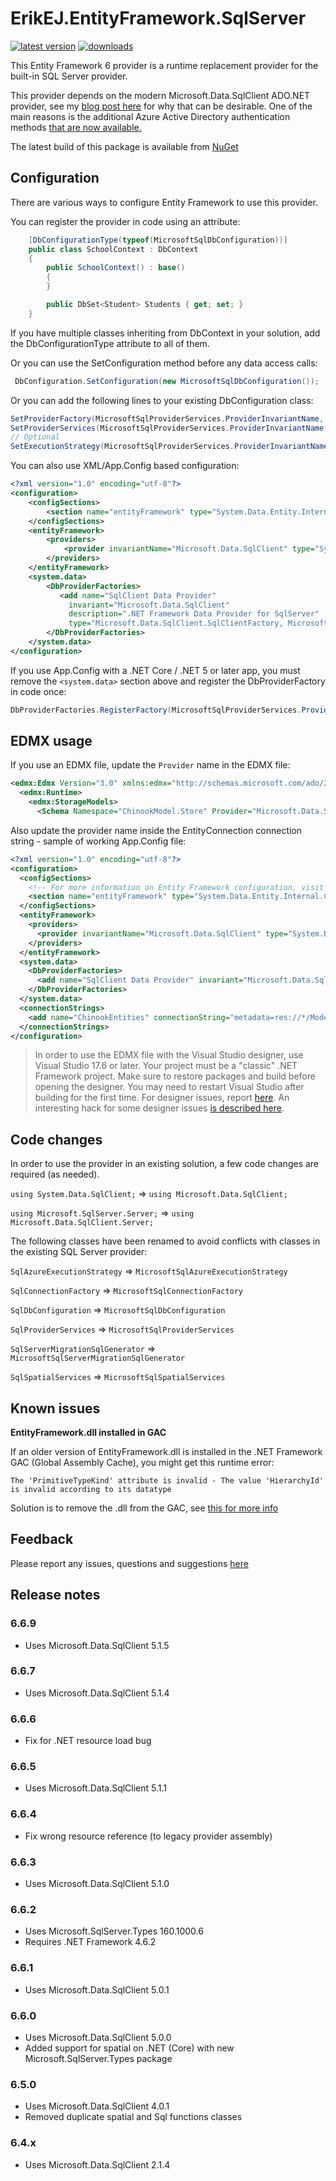 # ErikEJ.EntityFramework.SqlServer
[![latest version](https://img.shields.io/nuget/v/ErikEJ.EntityFramework.SqlServer)](https://www.nuget.org/packages/ErikEJ.EntityFramework.SqlServer) [![downloads](https://img.shields.io/nuget/dt/ErikEJ.EntityFramework.SqlServer)](https://www.nuget.org/packages/ErikEJ.EntityFrameworkC.SqlServer.DateOnlyTimeOnly)


This Entity Framework 6 provider is a runtime replacement provider for the built-in SQL Server provider. 

This provider depends on the modern Microsoft.Data.SqlClient ADO.NET provider, see my [blog post here](https://erikej.github.io/ef6/sqlserver/2021/08/08/ef6-microsoft-data-sqlclient.html) for why that can be desirable. One of the main reasons is the additional Azure Active Directory authentication methods [that are now available.](https://learn.microsoft.com/sql/connect/ado-net/sql/azure-active-directory-authentication)

The latest build of this package is available from [NuGet](https://www.nuget.org/packages/ErikEJ.EntityFramework.SqlServer/)

## Configuration

There are various ways to configure Entity Framework to use this provider.

You can register the provider in code using an attribute:

````csharp
    [DbConfigurationType(typeof(MicrosoftSqlDbConfiguration))]
    public class SchoolContext : DbContext
    {
        public SchoolContext() : base()
        {
        }

        public DbSet<Student> Students { get; set; }
    }
````
If you have multiple classes inheriting from DbContext in your solution, add the DbConfigurationType attribute to all of them.

Or you can use the SetConfiguration method before any data access calls:
````csharp
 DbConfiguration.SetConfiguration(new MicrosoftSqlDbConfiguration());
````
Or you can add the following lines to your existing DbConfiguration class:
````csharp
SetProviderFactory(MicrosoftSqlProviderServices.ProviderInvariantName, Microsoft.Data.SqlClient.SqlClientFactory.Instance);
SetProviderServices(MicrosoftSqlProviderServices.ProviderInvariantName, MicrosoftSqlProviderServices.Instance);
// Optional
SetExecutionStrategy(MicrosoftSqlProviderServices.ProviderInvariantName, () => new MicrosoftSqlAzureExecutionStrategy());
````
You can also use XML/App.Config based configuration:

````xml
<?xml version="1.0" encoding="utf-8"?>
<configuration>
    <configSections>
        <section name="entityFramework" type="System.Data.Entity.Internal.ConfigFile.EntityFrameworkSection, EntityFramework, Version=6.0.0.0, Culture=neutral, PublicKeyToken=b77a5c561934e089" requirePermission="false" />    
    </configSections>
    <entityFramework>
        <providers>		
            <provider invariantName="Microsoft.Data.SqlClient" type="System.Data.Entity.SqlServer.MicrosoftSqlProviderServices, ErikEJ.EntityFramework.SqlServer" />
        </providers>
    </entityFramework>
    <system.data>
        <DbProviderFactories>
           <add name="SqlClient Data Provider"
             invariant="Microsoft.Data.SqlClient"
             description=".NET Framework Data Provider for SqlServer"
             type="Microsoft.Data.SqlClient.SqlClientFactory, Microsoft.Data.SqlClient" />
        </DbProviderFactories>
    </system.data>
</configuration>
````
If you use App.Config with a .NET Core / .NET 5 or later app, you must remove the `<system.data>` section above and register the DbProviderFactory in code once:

````csharp
DbProviderFactories.RegisterFactory(MicrosoftSqlProviderServices.ProviderInvariantName, Microsoft.Data.SqlClient.SqlClientFactory.Instance);
````

## EDMX usage

If you use an EDMX file, update the `Provider` name in the EDMX file:

````xml
<edmx:Edmx Version="3.0" xmlns:edmx="http://schemas.microsoft.com/ado/2009/11/edmx">
  <edmx:Runtime>
    <edmx:StorageModels>
      <Schema Namespace="ChinookModel.Store" Provider="Microsoft.Data.SqlClient" >
````

Also update the provider name inside the EntityConnection connection string - sample of working App.Config file:

````xml
<?xml version="1.0" encoding="utf-8"?>
<configuration>
  <configSections>
    <!-- For more information on Entity Framework configuration, visit http://go.microsoft.com/fwlink/?LinkID=237468 -->
    <section name="entityFramework" type="System.Data.Entity.Internal.ConfigFile.EntityFrameworkSection, EntityFramework, Version=6.0.0.0, Culture=neutral, PublicKeyToken=b77a5c561934e089" requirePermission="false" />
  </configSections>
  <entityFramework>
    <providers>
      <provider invariantName="Microsoft.Data.SqlClient" type="System.Data.Entity.SqlServer.MicrosoftSqlProviderServices, ErikEJ.EntityFramework.SqlServer" />
    </providers>
  </entityFramework>
  <system.data>
    <DbProviderFactories>
      <add name="SqlClient Data Provider" invariant="Microsoft.Data.SqlClient" description=".NET Framework Data Provider for SqlServer" type="Microsoft.Data.SqlClient.SqlClientFactory, Microsoft.Data.SqlClient" />
    </DbProviderFactories>
  </system.data>
  <connectionStrings>
    <add name="ChinookEntities" connectionString="metadata=res://*/Model1.csdl|res://*/Model1.ssdl|res://*/Model1.msl;provider=Microsoft.Data.SqlClient;provider connection string=&quot;data source=.\SQLEXPRESS;initial catalog=Chinook;integrated security=True;App=EntityFramework&quot;" providerName="System.Data.EntityClient" />
  </connectionStrings>
</configuration>
````

> In order to use the EDMX file with the Visual Studio designer, use Visual Studio 17.6 or later. Your project must be a "classic" .NET Framework project. Make sure to restore packages and build before opening the designer. You may need to restart Visual Studio after building for the first time. For designer issues, report [here](https://developercommunity.visualstudio.com/). An interesting hack for some designer issues [is described here](https://github.com/dotnet/SqlClient/issues/2020#issuecomment-1528907830).


## Code changes

In order to use the provider in an existing solution, a few code changes are required (as needed).

`using System.Data.SqlClient;` => `using Microsoft.Data.SqlClient;`

`using Microsoft.SqlServer.Server;` => `using Microsoft.Data.SqlClient.Server;`

The following classes have been renamed to avoid conflicts with classes in the existing SQL Server provider:

`SqlAzureExecutionStrategy` => `MicrosoftSqlAzureExecutionStrategy`

`SqlConnectionFactory` => `MicrosoftSqlConnectionFactory`

`SqlDbConfiguration` => `MicrosoftSqlDbConfiguration`

`SqlProviderServices` => `MicrosoftSqlProviderServices`

`SqlServerMigrationSqlGenerator` => `MicrosoftSqlServerMigrationSqlGenerator`

`SqlSpatialServices` => `MicrosoftSqlSpatialServices`

## Known issues

**EntityFramework.dll installed in GAC**

If an older version of EntityFramework.dll is installed in the .NET Framework GAC (Global Assembly Cache), you might get this runtime error:

`The 'PrimitiveTypeKind' attribute is invalid - The value 'HierarchyId' is invalid according to its datatype`

Solution is to remove the .dll from the GAC, see [this for more info](https://github.com/ErikEJ/EntityFramework6PowerTools/issues/93#issuecomment-1063269072)

## Feedback

Please report any issues, questions and suggestions [here](https://github.com/ErikEJ/EntityFramework6PowerTools/issues)

## Release notes

### 6.6.9

- Uses Microsoft.Data.SqlClient 5.1.5

### 6.6.7

- Uses Microsoft.Data.SqlClient 5.1.4

### 6.6.6

- Fix for .NET resource load bug

### 6.6.5

- Uses Microsoft.Data.SqlClient 5.1.1

### 6.6.4

- Fix wrong resource reference (to legacy provider assembly)

### 6.6.3

- Uses Microsoft.Data.SqlClient 5.1.0

### 6.6.2

- Uses Microsoft.SqlServer.Types 160.1000.6
- Requires .NET Framework 4.6.2

### 6.6.1

- Uses Microsoft.Data.SqlClient 5.0.1

### 6.6.0

- Uses Microsoft.Data.SqlClient 5.0.0
- Added support for spatial on .NET (Core) with new Microsoft.SqlServer.Types package

### 6.5.0

- Uses Microsoft.Data.SqlClient 4.0.1
- Removed duplicate spatial and Sql functions classes

### 6.4.x

- Uses Microsoft.Data.SqlClient 2.1.4
